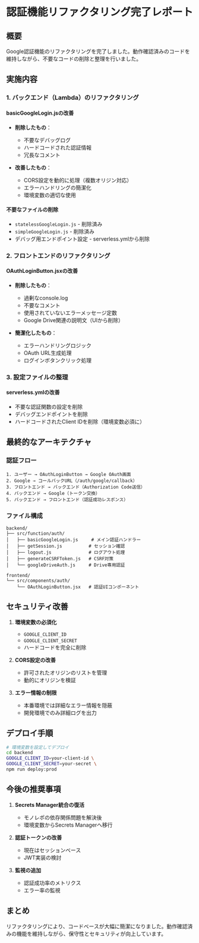 # 認証機能リファクタリング完了レポート

## 概要

Google認証機能のリファクタリングを完了しました。動作確認済みのコードを維持しながら、不要なコードの削除と整理を行いました。

## 実施内容

### 1. バックエンド（Lambda）のリファクタリング

#### basicGoogleLogin.jsの改善
- **削除したもの**：
  - 不要なデバッグログ
  - ハードコードされた認証情報
  - 冗長なコメント
  
- **改善したもの**：
  - CORS設定を動的に処理（複数オリジン対応）
  - エラーハンドリングの簡潔化
  - 環境変数の適切な使用

#### 不要なファイルの削除
- `statelessGoogleLogin.js` - 削除済み
- `simpleGoogleLogin.js` - 削除済み
- デバッグ用エンドポイント設定 - serverless.ymlから削除

### 2. フロントエンドのリファクタリング

#### OAuthLoginButton.jsxの改善
- **削除したもの**：
  - 過剰なconsole.log
  - 不要なコメント
  - 使用されていないエラーメッセージ定数
  - Google Drive関連の説明文（UIから削除）

- **簡潔化したもの**：
  - エラーハンドリングロジック
  - OAuth URL生成処理
  - ログインボタンクリック処理

### 3. 設定ファイルの整理

#### serverless.ymlの改善
- 不要な認証関数の設定を削除
- デバッグエンドポイントを削除
- ハードコードされたClient IDを削除（環境変数必須に）

## 最終的なアーキテクチャ

### 認証フロー
```
1. ユーザー → OAuthLoginButton → Google OAuth画面
2. Google → コールバックURL（/auth/google/callback）
3. フロントエンド → バックエンド（Authorization Code送信）
4. バックエンド → Google（トークン交換）
5. バックエンド → フロントエンド（認証成功レスポンス）
```

### ファイル構成
```
backend/
├── src/function/auth/
│   ├── basicGoogleLogin.js     # メイン認証ハンドラー
│   ├── getSession.js          # セッション確認
│   ├── logout.js              # ログアウト処理
│   ├── generateCSRFToken.js   # CSRF対策
│   └── googleDriveAuth.js     # Drive専用認証

frontend/
└── src/components/auth/
    └── OAuthLoginButton.jsx   # 認証UIコンポーネント
```

## セキュリティ改善

1. **環境変数の必須化**
   - `GOOGLE_CLIENT_ID`
   - `GOOGLE_CLIENT_SECRET`
   - ハードコードを完全に削除

2. **CORS設定の改善**
   - 許可されたオリジンのリストを管理
   - 動的にオリジンを検証

3. **エラー情報の制限**
   - 本番環境では詳細なエラー情報を隠蔽
   - 開発環境でのみ詳細ログを出力

## デプロイ手順

```bash
# 環境変数を設定してデプロイ
cd backend
GOOGLE_CLIENT_ID=your-client-id \
GOOGLE_CLIENT_SECRET=your-secret \
npm run deploy:prod
```

## 今後の推奨事項

1. **Secrets Manager統合の復活**
   - モノレポの依存関係問題を解決後
   - 環境変数からSecrets Managerへ移行

2. **認証トークンの改善**
   - 現在はセッションベース
   - JWT実装の検討

3. **監視の追加**
   - 認証成功率のメトリクス
   - エラー率の監視

## まとめ

リファクタリングにより、コードベースが大幅に簡潔になりました。動作確認済みの機能を維持しながら、保守性とセキュリティが向上しています。